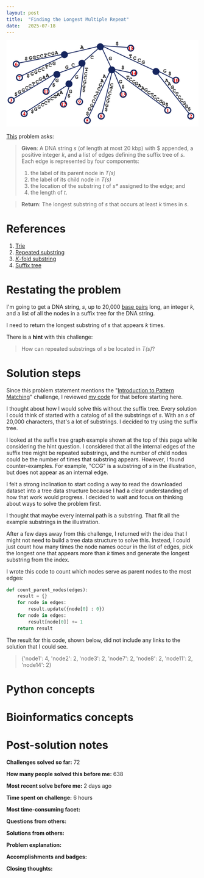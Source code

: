 ```yaml
---
layout: post
title:  "Finding the Longest Multiple Repeat"
date:   2025-07-18
---
```


![suffix_tree.png](../assets/suffix_tree.png)

[This](https://rosalind.info/problems/lrep/) problem asks:

> **Given**: A DNA string _s_ (of length at most 20 kbp) with $ appended, a positive integer _k_, and a list of edges defining the suffix tree of _s_.
> Each edge is represented by four components:
> 1. the label of its parent node in _T(s)_
> 2. the label of its child node in _T(s)_
> 3. the location of the substring _t_ of _s*_ assigned to the edge; and
> 4. the length of _t_.

> **Return**: The longest substring of _s_ that occurs at least _k_ times in _s_. 

<!--break-->

# References
1. [Trie](https://rosalind.info/glossary/trie/)
2. [Repeated substring](https://rosalind.info/glossary/repeated-substring/)
3. [_K_-fold substring](https://rosalind.info/glossary/k-fold-substring/)
4. [Suffix tree](https://en.wikipedia.org/wiki/Suffix_tree)

# Restating the problem
I'm going to get a DNA string, _s_, up to 20,000 [base pairs](https://en.wikipedia.org/wiki/Base_pair) long, an integer _k_, and a list of all the nodes in a suffix tree for the DNA string.

I need to return the longest substring of _s_ that appears _k_ times.

There is a **hint** with this challenge:

> How can repeated substrings of _s_ be located in _T(s)_?

# Solution steps
Since this problem statement mentions the "[Introduction to Pattern Matching](https://rosalind.info/problems/trie/)" challenge, I reviewed [my code](https://github.com/rmbryan71/rosalind/blob/0ac8b18bb7df7ec440dd6db81005a469a15575b4/solution-code/trie.py) for that before starting here.

I thought about how I would solve this without the suffix tree. Every solution I could think of started with a catalog of all the substrings of _s_. With an _s_ of 20,000 characters, that's a lot of substrings. I decided to try using the suffix tree.

I looked at the suffix tree graph example shown at the top of this page while considering the hint question. I considered that all the internal edges of the suffix tree might be repeated substrings, and the number of child nodes could be the number of times that substring appears. However, I found counter-examples. For example, "CCG" is a substring of _s_ in the illustration, but does not appear as an internal edge.

I felt a strong inclination to start coding a way to read the downloaded dataset into a tree data structure because I had a clear understanding of how that work would progress. I decided to wait and focus on thinking about ways to solve the problem first.

I thought that maybe every internal path is a substring. That fit all the example substrings in the illustration.

After a few days away from this challenge, I returned with the idea that I might not need to build a tree data structure to solve this. Instead, I could just count how many times the node names occur in the list of edges, pick the longest one that appears more than _k_ times and generate the longest substring from the index.

I wrote this code to count which nodes serve as parent nodes to the most edges:

```python
def count_parent_nodes(edges):
    result = {}
    for node in edges:
        result.update({node[0] : 0})
    for node in edges:
        result[node[0]] += 1
    return result
```

The result for this code, shown below, did not include any links to the solution that I could see.

> {'node1': 4, 'node2': 2, 'node3': 2, 'node7': 2, 'node8': 2, 'node11': 2, 'node14': 2}



# Python concepts

# Bioinformatics concepts

# Post-solution notes
**Challenges solved so far:** 72

**How many people solved this before me:** 638

**Most recent solve before me:** 2 days ago

**Time spent on challenge:** 6 hours

**Most time-consuming facet:** 

**Questions from others:** 

**Solutions from others:**

**Problem explanation:** 

**Accomplishments and badges:** 

**Closing thoughts:** 
